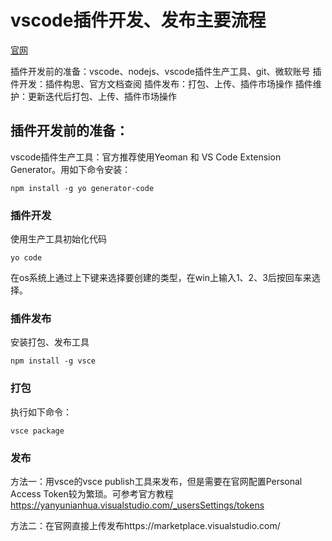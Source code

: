 # vscode插件开发、发布主要流程

[官网](https://marketplace.visualstudio.com/manage)

插件开发前的准备：vscode、nodejs、vscode插件生产工具、git、微软账号
插件开发：插件构思、官方文档查阅
插件发布：打包、上传、插件市场操作
插件维护：更新迭代后打包、上传、插件市场操作 

## 插件开发前的准备：

vscode插件生产工具：官方推荐使用Yeoman 和 VS Code Extension Generator。用如下命令安装：

    npm install -g yo generator-code

### 插件开发

使用生产工具初始化代码

    yo code

在os系统上通过上下键来选择要创建的类型，在win上输入1、2、3后按回车来选择。

### 插件发布
安装打包、发布工具

    npm install -g vsce

### 打包
执行如下命令：

    vsce package

### 发布
方法一：用vsce的vsce publish工具来发布，但是需要在官网配置Personal Access Token较为繁琐。可参考官方教程
https://yanyunianhua.visualstudio.com/_usersSettings/tokens

方法二：在官网直接上传发布https://marketplace.visualstudio.com/